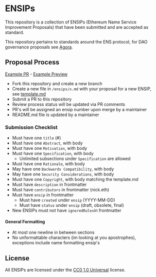 # ENSIPs

This repository is a collection of ENSIPs (Ethereum Name Service Improvement Proposals) that have been submitted and are accepted as standard.

This repository pertains to standards around the ENS protocol, for DAO governance proposals see [Agora](https://agora.ensdao.org).

## Proposal Process

[Example PR](https://github.com/ensdomains/ensips/pull/4) - [Example Preview](https://template-ensip.ensips.pages.dev/ensip/x)

- Fork this repository and create a new branch
- Create a new file in `/ensips/x.md` with your proposal for a new ENSIP, see [template.md](./template.md)
- Submit a PR to this repository
- Review process status will be updated via PR comments
- PR's will be assigned an ensip number upon merge by a maintainer
- README.md file is updated by a maintainer

### Submission Checklist

- Must have one `title` (#)
- Must have one `Abstract`, with body
- Must have one `Motivation`, with body
- Must have one `Specification`, with body
  - Unlimited subsections under `Specification` are allowed
- Must have one `Rationale`, with body
- May have one `Backwards Compatibility`, with body
- May have one `Security Considerations`, with body
- Must have one `Copyright`, with body matching the template.md
- Must have `description` in frontmatter
- Must have `contributors` in frontmatter (nick.eth)
- Must have `ensip` in frontmatter
  - Must have `created` under `ensip` (YYYY-MM-DD)
  - Must have `status` under `ensip` (draft, obsolete, final)
- New ENSIPs must not have `ignoredRules`in frontmatter

#### General Formatting

- At most one newline in between sections
- No unformattable characters (im looking at you apostrophes), exceptions include name formatting ensip's

## License

All ENSIPs are licensed under the [CC0 1.0 Universal](https://creativecommons.org/publicdomain/zero/1.0/) license.
